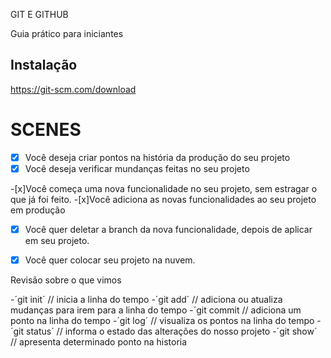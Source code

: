 GIT E GITHUB

Guia prático para iniciantes

## Instalação

https://git-scm.com/download

# SCENES

-[x] Você deseja criar pontos na história da produção do seu projeto
-[x] Você deseja verificar mundanças feitas no seu projeto

-[x]Você começa uma nova funcionalidade no seu projeto, sem estragar o que já foi feito.
-[x]Você adiciona as novas funcionalidades ao seu projeto em produção
-[x] Você quer deletar a branch da nova funcionalidade, depois de aplicar em seu projeto.

-[x] Você quer colocar seu projeto na nuvem.



Revisão sobre o que vimos

-´git init´ // inicia a linha do tempo
-´git add´ // adiciona ou atualiza mudanças para irem para a linha do tempo
-´git commit // adiciona um ponto na linha do tempo
-´git log´ // visualiza os pontos na linha do tempo
-´git status´ // informa o estado das alterações do nosso projeto
-´git show´ // apresenta determinado ponto na historia


